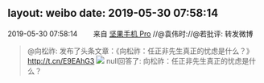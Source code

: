 layout: weibo
date: 2019-05-30 07:58:14
---
<meta name="referrer" content="no-referrer" />

2019-05-30 07:58:14  &nbsp;&nbsp;&nbsp;&nbsp;&nbsp;&nbsp; 来自 <a href="http://app.weibo.com/t/feed/Z4AgP" rel="nofollow">坚果手机 Pro</a>
//@袁伟时://@若批评: 转发微博
>  @向松祚: 发布了头条文章：《向松祚：任正非先生真正的忧虑是什么？》http://t.cn/E9EAhG3 ​​​
> <img src="http://tc.sinaimg.cn/images/tc2.service.jpg" />
>  null回答了:
>  向松祚：任正非先生真正的忧虑是什么？
